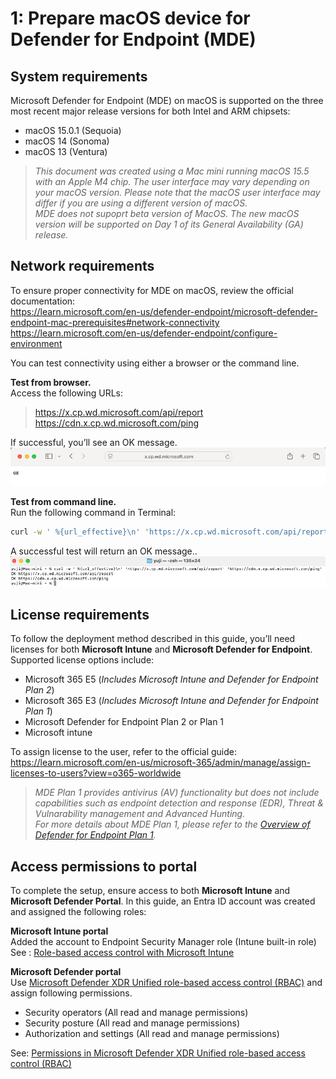 # 1: Prepare macOS device for Defender for Endpoint (MDE)

## System requirements
Microsoft Defender for Endpoint (MDE) on macOS is supported on the three most recent major release versions for both Intel and ARM chipsets:
- macOS 15.0.1 (Sequoia)
- macOS 14 (Sonoma)
- macOS 13 (Ventura)
  
> *This document was created using a Mac mini running macOS 15.5 with an Apple M4 chip.  The user interface may vary depending on your macOS version.*
> *Please note that the macOS user interface may differ if you are using a different version of macOS.*  
> *MDE does not supoprt beta version of MacOS. The new macOS version will be supported on Day 1 of its General Availability (GA) release.*

## Network requirements
To ensure proper connectivity for MDE on macOS, review the official documentation:  
 https://learn.microsoft.com/en-us/defender-endpoint/microsoft-defender-endpoint-mac-prerequisites#network-connectivity  
 https://learn.microsoft.com/en-us/defender-endpoint/configure-environment  
 
You can test connectivity using either a browser or the command line.

**Test from browser.**  
Access the following URLs:
>  https://x.cp.wd.microsoft.com/api/report  
>  https://cdn.x.cp.wd.microsoft.com/ping

If successful, you’ll see an OK message.
![image alt](https://github.com/yujiaoMSFT/Microsoft-Defender-For-Endpoint/blob/475f6b6767a0e4b75a419374000bceb22b81872c/Images/macOS/NetworkAccessTest-Browser.png)

**Test from command line.**  
Run the following command in Terminal:

 ```sh
curl -w ' %{url_effective}\n' 'https://x.cp.wd.microsoft.com/api/report' 'https://cdn.x.cp.wd.microsoft.com/ping'
 ```
A successful test will return an OK message..
![image alt](https://github.com/yujiaoMSFT/Microsoft-Defender-For-Endpoint/blob/640d73e0452a31e36b7e39a3d048a10d71a25f59/Images/macOS/NetworkAccessTest-Terminal.png)

## License requirements
To follow the deployment method described in this guide, you’ll need licenses for both **Microsoft Intune** and **Microsoft Defender for Endpoint**.
Supported license options include:
- Microsoft 365 E5 (*Includes Microsoft Intune and Defender for Endpoint Plan 2*)
- Microsoft 365 E3 (*Includes Microsoft Intune and Defender for Endpoint Plan 1*)
- Microsoft Defender for Endpoint Plan 2 or Plan 1
- Microsoft intune 

To assign license to the user, refer to the official guide:  
https://learn.microsoft.com/en-us/microsoft-365/admin/manage/assign-licenses-to-users?view=o365-worldwide

> *MDE Plan 1 provides antivirus (AV) functionality but does not include capabilities such as endpoint detection and response (EDR), Threat & Vulnarability management and Advanced Hunting.*  
> *For more details about MDE Plan 1, please refer to the [Overview of Defender for Endpoint Plan 1](https://learn.microsoft.com/en-us/defender-endpoint/defender-endpoint-plan-1).*

## Access permissions to portal
To complete the setup, ensure access to both **Microsoft Intune** and **Microsoft Defender Portal**.
In this guide, an Entra ID account was created and assigned the following roles:

**Microsoft Intune portal**  
Added the account to Endpoint Security Manager role (Intune built-in role)  
See : [Role-based access control with Microsoft Intune](https://learn.microsoft.com/en-us/intune/intune-service/fundamentals/role-based-access-control)

**Microsoft Defender portal**  
Use [Microsoft Defender XDR Unified role-based access control (RBAC)](https://learn.microsoft.com/en-us/defender-xdr/manage-rbac) and assign following permissions.  
-  Security operators (All read and manage permissions)
-  Security posture  (All read and manage permissions)
-  Authorization and settings (All read and manage permissions)

See: [Permissions in Microsoft Defender XDR Unified role-based access control (RBAC)](https://learn.microsoft.com/en-us/defender-xdr/custom-permissions-details)

